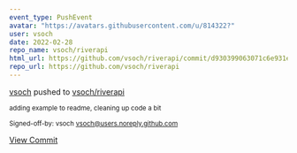 ```yaml
---
event_type: PushEvent
avatar: "https://avatars.githubusercontent.com/u/814322?"
user: vsoch
date: 2022-02-28
repo_name: vsoch/riverapi
html_url: https://github.com/vsoch/riverapi/commit/d930399063071c6e931ebe7ac2a98adb89fd8f80
repo_url: https://github.com/vsoch/riverapi
---
```


<a href='https://github.com/vsoch' target='_blank'>vsoch</a> pushed to <a href='https://github.com/vsoch/riverapi' target='_blank'>vsoch/riverapi</a>

<small>adding example to readme, cleaning up code a bit

Signed-off-by: vsoch <vsoch@users.noreply.github.com></small>

<a href='https://github.com/vsoch/riverapi/commit/d930399063071c6e931ebe7ac2a98adb89fd8f80' target='_blank'>View Commit</a>